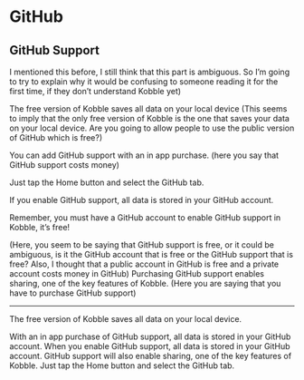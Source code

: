 # GitHub
## GitHub Support

I mentioned this before, I still think that this part is ambiguous. So I’m going to try to explain why it would be confusing to someone reading it for the first time, if they don’t understand Kobble yet)

The free version of Kobble saves all data on your local device   (This seems to imply that the only free version of Kobble is the one that saves your data on your local device. Are you going to allow people to use the public version of GitHub which is free?)

You can add GitHub support with an in app purchase. (here you say that GitHub support costs money)

Just tap the Home button and select the GitHub tab.

If you enable GitHub support, all data is stored in your GitHub account.

Remember, you must have a GitHub account to enable GitHub support in Kobble, it’s free! 

(Here, you seem to be saying that GitHub support is free, or it could be ambiguous, is it the GitHub account that is free or the GitHub support that is free? Also, I thought that a public account in GitHub is free and a private account costs money in GitHub)
Purchasing GitHub support enables sharing, one of the key features of Kobble. (Here you are saying that you have to purchase GitHub support)

***

The free version of Kobble saves all data on your local device. 

With an in app purchase of GitHub support, all data is stored in your GitHub account. When you enable GitHub support, all data is stored in your GitHub account. GitHub support will also enable sharing, one of the key features of Kobble. Just tap the Home button and select the GitHub tab.